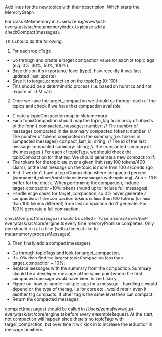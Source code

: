 Add lines for the new topics with their description. Which starts the MemoryGraph





For class Metamemory in /Users/zemaj/www/just-every/task/src/metamemory/index.ts please add a checkCompact(messages).

This should do the following.
1. For each topicTags:
- Go through and create a target compaction value for each of topicTags (e.g. 0%, 30%, 50%, 100%).
- Base this on it's importance level (type), how recently it was last updated (last_update)
- Save it to target_compaction on the topicTag (0-100)
- This should be a deterministic process (i.e. based on hurstics and not require an LLM call)

2. Once we have the target_compaction we should go through each of the topics and check if we have that compaction available
- Create a topicCompaction map in Metamemory
- Each  topicCompaction should map the topic_tag to an array of objects of the form {
    compacted_messages: number; // The number of messages compacted in the summary
    compacted_tokens: number; // The number of tokens compacted in the summary (i.e. tokens in compacted messages)
    compact_last_id: string; // The id of the last message compacted
    summary: string; // The compacted summary of the messages
}
For each of topicTags, we should check the topicCompaction for that tag. We should generate a new compaction if:
- The tokens for the topic are over a given limit (say 100 tokens/400 chars), or the last message on the topic is more than 100 seconds ago
- And if we don't have a topicCompaction where compacted percent (compacted_tokens/total tokens in messages with topic tag). At a +-10% buffer for the check.
When performing the compaction, include target_compaction+10% tokens (round up to include full messages).
- Handle edge cases for target_compaction, so 0% never generate a compaction. If the compaction tokens is less than 100 tokens (or less than 100 tokens different) from last compaction don't generate. For 100% generate a full compaction.

checkCompact(messages) should be called in /Users/zemaj/www/just-every/task/src/core/engine.ts every time memoryPromise completes. Only one should run at a time (with a timeout like for metamemory.processMessages)

3. Then finally add a compact(messages). 
- Go through topicTags and look for target_compaction. 
- If > 0% then find the largest topicCompaction less than target_compaction + 10%;
- Replace messages with the summary from the compaction. Summary should be a developer message at the same point where the first compacted message would have been in the history.
- Figure out how to handle mulitple tags for a message - handling it would depend on the type of the tag. i.e for core etc.. would retain even if another tag compacts. If other tag is the same level then can compact.
- Return the compacted messages

compact(messages) should be called in /Users/zemaj/www/just-every/task/src/core/engine.ts before every ensembleRequest. At the start, not compaction will happen since there's no topicTags with target_compaction, but over time it will kick in to increase the reduction in message numbers.